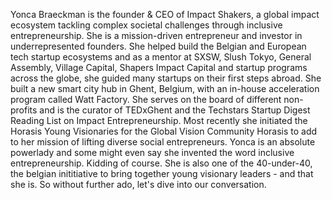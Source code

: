 Yonca Braeckman is the founder & CEO of Impact Shakers, a global impact ecosystem tackling complex societal challenges through inclusive entrepreneurship. She is a mission-driven entrepreneur and investor in underrepresented founders. She helped build the Belgian and European tech startup ecosystems and as a mentor at SXSW, Slush Tokyo, General Assembly, Village Capital, Shapers Impact Capital and startup programs across the globe, she guided many startups on their first steps abroad. She built a new smart city hub in Ghent, Belgium, with an in-house acceleration program called Watt Factory. She serves on the board of different non-profits and is the curator of TEDxGhent and the Techstars Startup Digest Reading List on Impact Entrepreneurship. Most recently she initiated the Horasis Young Visionaries for the Global Vision Community Horasis to add to her mission of lifting diverse social entrepreneurs. Yonca is an absolute powerlady and some might even say she invented the word inclusive entrepreneurship. Kidding of course. She is also one of the 40-under-40, the belgian inititiative to bring together young visionary leaders - and that she is. So without further ado, let's dive into our conversation.